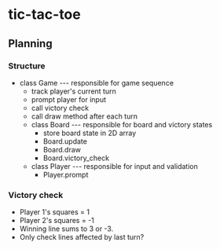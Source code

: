 # tic-tac-toe

## Planning

### Structure
- class Game --- responsible for game sequence
    - track player's current turn
    - prompt player for input
    - call victory check
    - call draw method after each turn
  - class Board --- responsible for board and victory states
    - store board state in 2D array
    - Board.update
    - Board.draw
    - Board.victory_check
  - class Player --- responsible for input and validation
    - Player.prompt

### Victory check
- Player 1's squares = 1
- Player 2's squares = -1
- Winning line sums to 3 or -3.
- Only check lines affected by last turn?
